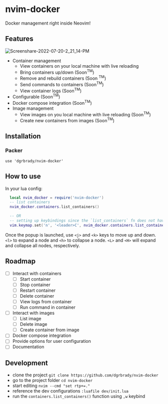 # nvim-docker

Docker management right inside Neovim!

## Features

![Screenshare-2022-07-20-2_21_14-PM](https://user-images.githubusercontent.com/38011308/180087158-6581aa26-e5cb-49ad-a323-03d7e05bd601.gif)

- Container management
  - View containers on your local machine with live reloading
  - Bring containers up/down (Soon<sup>TM</sup>)
  - Remove and rebuild containers (Soon <sup>TM</sup>)
  - Send commands to containers (Soon<sup>TM</sup>)
  - View container logs (Soon<sup>TM</sup>)
- Configurable (Soon<sup>TM</sup>)
- Docker compose integration (Soon<sup>TM</sup>)
- Image management
  - View images on you local machine with live reloading (Soon<sup>TM</sup>)
  - Create new containers from images (Soon<sup>TM</sup>)
  
## Installation

### Packer

`use 'dgrbrady/nvim-docker'`

## How to use

In your lua config:  

```lua
  local nvim_docker = require('nvim-docker')
  -- list containers
  nvim_docker.containers.list_containers()

  -- OR
  -- setting up keybindings since the `list_containers` fn does not have a default binding
  vim.keymap.set('n', '<leader>C', nvim_docker.containers.list_containers)
```

Once the popup is launched, use `<j>` and `<k>` keys to move up and down. `<l>` to expand a node and `<h>` to collapse a node. `<L>` and `<H>` will expand and collapse all nodes, respectively.

## Roadmap

- [ ] Interact with containers
  - [ ] Start container
  - [ ] Stop container
  - [ ] Restart container
  - [ ] Delete container
  - [ ] View logs from container
  - [ ] Run command in container
- [ ] Interact with images
  - [ ] List image
  - [ ] Delete image
  - [ ] Create container from image
- [ ] Docker compose integration
- [ ] Provide options for user configuration
- [ ] Documentation

## Development

* clone the project `git clone https://github.com/dgrbrady/nvim-docker`
* go to the project folder `cd nvim-docker`
* start editing `nvim --cmd "set rtp+=."`
* reference the dev configurations `:luafile dev/init.lua`
* run the `containers.list_containers()` function using `,w` keybind

